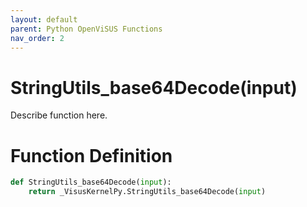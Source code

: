 ```yaml
---
layout: default
parent: Python OpenViSUS Functions
nav_order: 2
---
```


# StringUtils_base64Decode(input)

Describe function here.

# Function Definition

```python
def StringUtils_base64Decode(input):
    return _VisusKernelPy.StringUtils_base64Decode(input)

```